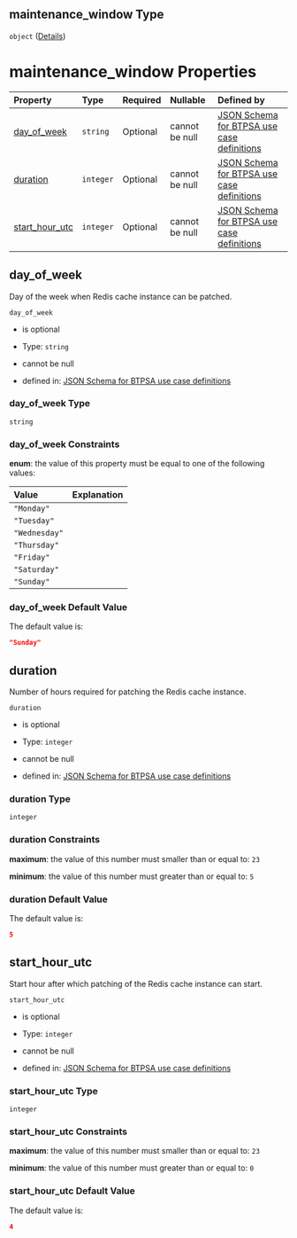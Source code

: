## maintenance\_window Type

`object` ([Details](btpsa-usecase-properties-services-items-allof-1-then-allof-97-then-allof-2-then-properties-parameters-properties-maintenance_window.md))

# maintenance\_window Properties

| Property                            | Type      | Required | Nullable       | Defined by                                                                                                                                                                                                                                                                                                                                                                                                              |
| :---------------------------------- | :-------- | :------- | :------------- | :---------------------------------------------------------------------------------------------------------------------------------------------------------------------------------------------------------------------------------------------------------------------------------------------------------------------------------------------------------------------------------------------------------------------- |
| [day\_of\_week](#day_of_week)       | `string`  | Optional | cannot be null | [JSON Schema for BTPSA use case definitions](btpsa-usecase-properties-services-items-allof-1-then-allof-97-then-allof-2-then-properties-parameters-properties-maintenance_window-properties-day_of_week.md "http://example.com/schemas/redis-standard-create.json#/properties/services/items/allOf/1/then/allOf/97/then/allOf/2/then/properties/parameters/properties/maintenance_window/properties/day_of_week")       |
| [duration](#duration)               | `integer` | Optional | cannot be null | [JSON Schema for BTPSA use case definitions](btpsa-usecase-properties-services-items-allof-1-then-allof-97-then-allof-2-then-properties-parameters-properties-maintenance_window-properties-duration.md "http://example.com/schemas/redis-standard-create.json#/properties/services/items/allOf/1/then/allOf/97/then/allOf/2/then/properties/parameters/properties/maintenance_window/properties/duration")             |
| [start\_hour\_utc](#start_hour_utc) | `integer` | Optional | cannot be null | [JSON Schema for BTPSA use case definitions](btpsa-usecase-properties-services-items-allof-1-then-allof-97-then-allof-2-then-properties-parameters-properties-maintenance_window-properties-start_hour_utc.md "http://example.com/schemas/redis-standard-create.json#/properties/services/items/allOf/1/then/allOf/97/then/allOf/2/then/properties/parameters/properties/maintenance_window/properties/start_hour_utc") |

## day\_of\_week

Day of the week when Redis cache instance can be patched.

`day_of_week`

*   is optional

*   Type: `string`

*   cannot be null

*   defined in: [JSON Schema for BTPSA use case definitions](btpsa-usecase-properties-services-items-allof-1-then-allof-97-then-allof-2-then-properties-parameters-properties-maintenance_window-properties-day_of_week.md "http://example.com/schemas/redis-standard-create.json#/properties/services/items/allOf/1/then/allOf/97/then/allOf/2/then/properties/parameters/properties/maintenance_window/properties/day_of_week")

### day\_of\_week Type

`string`

### day\_of\_week Constraints

**enum**: the value of this property must be equal to one of the following values:

| Value         | Explanation |
| :------------ | :---------- |
| `"Monday"`    |             |
| `"Tuesday"`   |             |
| `"Wednesday"` |             |
| `"Thursday"`  |             |
| `"Friday"`    |             |
| `"Saturday"`  |             |
| `"Sunday"`    |             |

### day\_of\_week Default Value

The default value is:

```json
"Sunday"
```

## duration

Number of hours required for patching the Redis cache instance.

`duration`

*   is optional

*   Type: `integer`

*   cannot be null

*   defined in: [JSON Schema for BTPSA use case definitions](btpsa-usecase-properties-services-items-allof-1-then-allof-97-then-allof-2-then-properties-parameters-properties-maintenance_window-properties-duration.md "http://example.com/schemas/redis-standard-create.json#/properties/services/items/allOf/1/then/allOf/97/then/allOf/2/then/properties/parameters/properties/maintenance_window/properties/duration")

### duration Type

`integer`

### duration Constraints

**maximum**: the value of this number must smaller than or equal to: `23`

**minimum**: the value of this number must greater than or equal to: `5`

### duration Default Value

The default value is:

```json
5
```

## start\_hour\_utc

Start hour after which patching of the Redis cache instance can start.

`start_hour_utc`

*   is optional

*   Type: `integer`

*   cannot be null

*   defined in: [JSON Schema for BTPSA use case definitions](btpsa-usecase-properties-services-items-allof-1-then-allof-97-then-allof-2-then-properties-parameters-properties-maintenance_window-properties-start_hour_utc.md "http://example.com/schemas/redis-standard-create.json#/properties/services/items/allOf/1/then/allOf/97/then/allOf/2/then/properties/parameters/properties/maintenance_window/properties/start_hour_utc")

### start\_hour\_utc Type

`integer`

### start\_hour\_utc Constraints

**maximum**: the value of this number must smaller than or equal to: `23`

**minimum**: the value of this number must greater than or equal to: `0`

### start\_hour\_utc Default Value

The default value is:

```json
4
```
